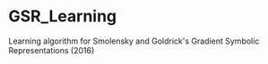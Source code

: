 # GSR_Learning
Learning algorithm for Smolensky and Goldrick's Gradient Symbolic Representations (2016)
